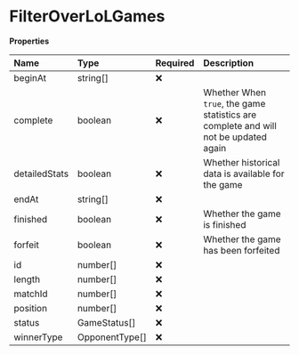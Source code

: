 # FilterOverLoLGames

**Properties**

| Name          | Type           | Required | Description                                                                         |
| :------------ | :------------- | :------- | :---------------------------------------------------------------------------------- |
| beginAt       | string[]       | ❌       |                                                                                     |
| complete      | boolean        | ❌       | Whether When `true`, the game statistics are complete and will not be updated again |
| detailedStats | boolean        | ❌       | Whether historical data is available for the game                                   |
| endAt         | string[]       | ❌       |                                                                                     |
| finished      | boolean        | ❌       | Whether the game is finished                                                        |
| forfeit       | boolean        | ❌       | Whether the game has been forfeited                                                 |
| id            | number[]       | ❌       |                                                                                     |
| length        | number[]       | ❌       |                                                                                     |
| matchId       | number[]       | ❌       |                                                                                     |
| position      | number[]       | ❌       |                                                                                     |
| status        | GameStatus[]   | ❌       |                                                                                     |
| winnerType    | OpponentType[] | ❌       |                                                                                     |

<!-- This file was generated by liblab | https://liblab.com/ -->
